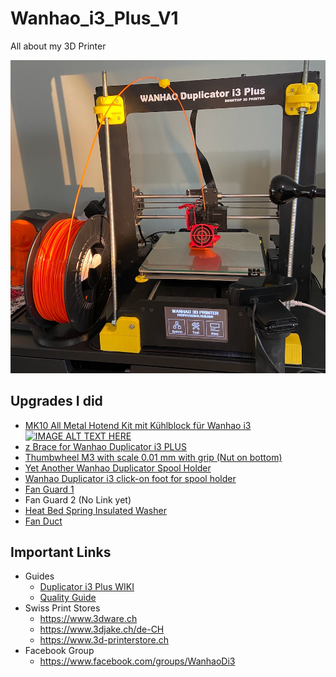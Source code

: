 # Wanhao_i3_Plus_V1
All about my 3D Printer

![](/images/Screenshot%202021-01-31%20at%2012.18.29.jpg)

## Upgrades I did
* [MK10 All Metal Hotend Kit mit Kühlblock für Wanhao i3](https://www.3djake.ch/de-CH/micro-swiss/mk10-all-metal-hotend-kit-mit-kuehlblock-fuer-wanhao-i3)  
[![IMAGE ALT TEXT HERE](https://img.youtube.com/vi/AQL8PS3erqI/0.jpg)](https://www.youtube.com/watch?v=AQL8PS3erqI)
* [z Brace for Wanhao Duplicator i3 PLUS](https://www.thingiverse.com/thing:1653631)
* [Thumbwheel M3 with scale 0.01 mm with grip (Nut on bottom)](https://www.thingiverse.com/thing:874155)
* [Yet Another Wanhao Duplicator Spool Holder](https://www.thingiverse.com/thing:1889438)
* [Wanhao Duplicator i3 click-on foot for spool holder](https://www.thingiverse.com/thing:2360156)
* [Fan Guard 1](https://www.thingiverse.com/thing:1951298)
* Fan Guard 2 (No Link yet)
* [Heat Bed Spring Insulated Washer](https://www.thingiverse.com/thing:1778010)
* [Fan Duct](https://www.thingiverse.com/thing:2271974)
[]()
[]()


## Important Links
* Guides
  * [Duplicator i3 Plus WIKI](https://3dprinterwiki.info/wanhao-duplicator-i3-plus/)
  * [Quality Guide](https://www.simplify3d.com/support/print-quality-troubleshooting/)
* Swiss Print Stores
  * https://www.3dware.ch
  * https://www.3djake.ch/de-CH
  * https://www.3d-printerstore.ch
* Facebook Group
  * https://www.facebook.com/groups/WanhaoDi3
